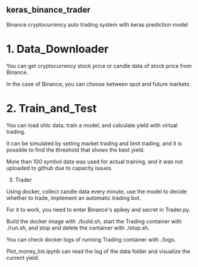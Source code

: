 ## keras_binance_trader
Binance cryptocurrency auto trading system with keras prediction model

# 1. Data_Downloader
You can get cryptocurrency stock price or candle data of stock price from Binance.

In the case of Binance, you can choose between spot and future markets.


# 2. Train_and_Test

You can load ohlc data, train a model, and calculate yield with virtual trading.

It can be simulated by setting market trading and limit trading, and it is possible to find the threshold that shows the best yield.

More than 100 symbol data was used for actual training, and it was not uploaded to github due to capacity issues.


3. Trader

Using docker, collect candle data every minute, use the model to decide whether to trade, implement an automatic trading bot.

For it to work, you need to enter Binance's apikey and secret in Trader.py.

Build the docker image with ./build.sh, start the Trading container with ./run.sh, and stop and delete the container with ./stop.sh.

You can check docker logs of running Trading container with ./logs.

Plot_money_list.ipynb can read the log of the data folder and visualize the current yield.